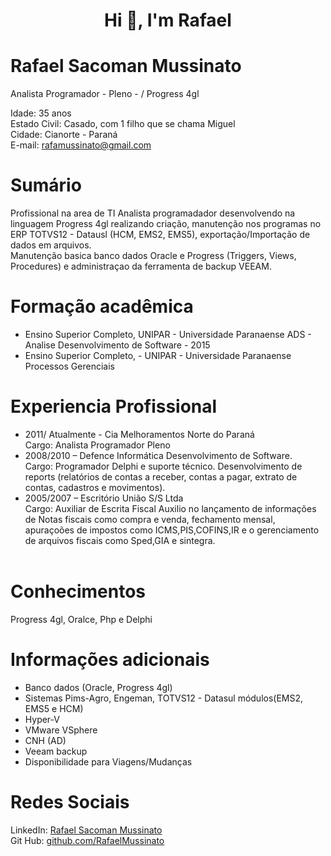 <h1 align="center">Hi 👋, I'm Rafael</h1>


# Rafael Sacoman Mussinato
<!--<figure>
>    <img src= "foto2.jpg"  alt="Rafael Sacoman Mussinato" >  
</figure> -->
Analista Programador - Pleno - / Progress 4gl

Idade: 35 anos <br>
Estado Civil: Casado, com 1 filho que se chama Miguel <br>
Cidade: Cianorte - Paraná <br>
E-mail: rafamussinato@gmail.com <br>

# Sumário

Profissional na area de TI  Analista programadador desenvolvendo na linguagem Progress 4gl realizando criação, manutenção 
nos programas no ERP TOTVS12 - Datausl (HCM, EMS2, EMS5), exportação/Importação de dados em arquivos. <br>
Manutenção basica banco dados Oracle e Progress (Triggers, Views, Procedures) e administraçao da ferramenta de backup VEEAM.

# Formação acadêmica

<ul>
    <li> Ensino Superior Completo, UNIPAR - Universidade Paranaense </>
         ADS - Analise Desenvolvimento de Software - 2015
    <li>Ensino Superior Completo, - UNIPAR -  Universidade Paranaense </>	
     Processos Gerenciais 

</ul>

# Experiencia Profissional

<ul>      
	<li> 2011/ Atualmente - Cia Melhoramentos Norte do Paraná </li> 
         Cargo: Analista Programador Pleno <br>
    <li>2008/2010 – Defence Informática Desenvolvimento de Software. </li>     
        Cargo: Programador Delphi e suporte técnico. 
               Desenvolvimento de reports (relatórios de contas a receber, contas a pagar, extrato de contas, cadastros e movimentos). <br>
    <li>2005/2007 – Escritório União S/S Ltda </li>             
        Cargo: Auxiliar de Escrita Fiscal Auxilio no lançamento de informações de Notas fiscais como compra e venda, fechamento mensal, apuraçoões de impostos como ICMS,PIS,COFINS,IR e o gerenciamento de arquivos fiscais como Sped,GIA e sintegra. <br>
<br>
</ul>

# Conhecimentos

Progress 4gl, Oralce, Php e Delphi

# Informações adicionais
<ul> 
    <li> Banco dados (Oracle, Progress 4gl) </li>
    <li> Sistemas Pims-Agro, Engeman, TOTVS12 - Datasul módulos(EMS2, EMS5 e HCM)  </li>
    <li> Hyper-V  </li>
    <li> VMware VSphere  </li>
    <li> CNH (AD)  </li>
    <li> Veeam backup  </li>
    <li> Disponibilidade para Viagens/Mudanças </li>
</ul>

# Redes Sociais
<head>
    LinkedIn:
        <a href="https://www.linkedin.com/in/rafael-mussinato-32373aa0/" target="_blank">  Rafael Sacoman Mussinato </a><br>
    Git Hub:
        <a href="https://github.com/RafaelMussinato" target="_blank">github.com/RafaelMussinato </a><br>    
</head>

